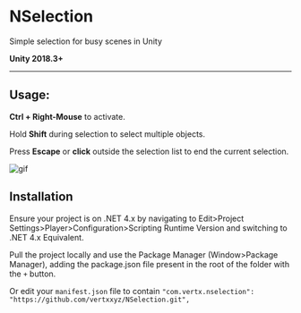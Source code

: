 # NSelection
Simple selection for busy scenes in Unity

**Unity 2018.3+**

----
## Usage:
**Ctrl + Right-Mouse** to activate.

Hold **Shift** during selection to select multiple objects.

Press **Escape** or **click** outside the selection list to end the current selection.

![gif](http://vertx.xyz/Images/NSelection/nSelection4.gif)

## Installation
Ensure your project is on .NET 4.x by navigating to Edit>Project Settings>Player>Configuration>Scripting Runtime Version and switching to .NET 4.x Equivalent.

Pull the project locally and use the Package Manager (Window>Package Manager), adding the package.json file present in the root of the folder with the `+` button.

Or edit your `manifest.json` file to contain `"com.vertx.nselection": "https://github.com/vertxxyz/NSelection.git",`

